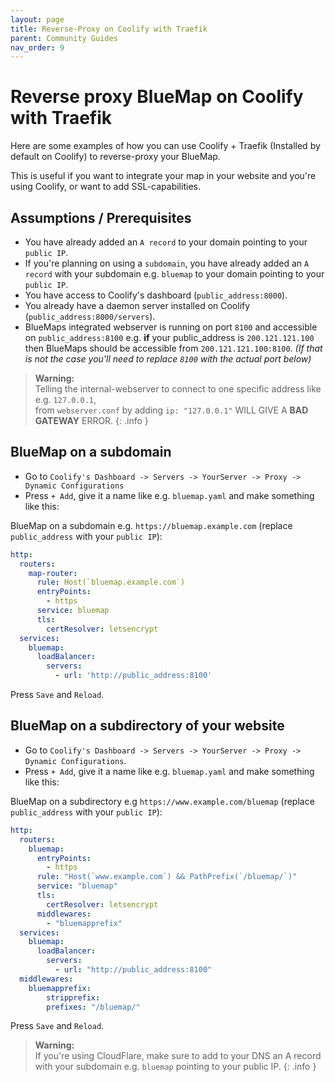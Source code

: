 ```yaml
---
layout: page
title: Reverse-Proxy on Coolify with Traefik
parent: Community Guides
nav_order: 9
---
```


# Reverse proxy BlueMap on Coolify with Traefik

Here are some examples of how you can use Coolify + Traefik (Installed by default on Coolify) to reverse-proxy your BlueMap.

This is useful if you want to integrate your map in your website and you're using Coolify, or want to add SSL-capabilities.

## Assumptions / Prerequisites
- You have already added an `A record` to your domain pointing to your `public IP`.
- If you're planning on using a `subdomain`, you have already added an `A record` with your subdomain e.g. `bluemap` to your domain pointing to your `public IP`.
- You have access to Coolify's dashboard (`public_address:8000`).
- You already have a daemon server installed on Coolify (`public_address:8000/servers`).
- BlueMaps integrated webserver is running on port `8100` and accessible on `public_address:8100` e.g. **if** your public_address is `200.121.121.100` then BlueMaps should be accessible from `200.121.121.100:8100`. *(If that is not the case you'll need to replace `8100` with the actual port below)*

> **Warning:**<br>
> Telling the internal-webserver to connect to one specific address like e.g. `127.0.0.1`,
> <br>from `webserver.conf` by adding `ip: "127.0.0.1"` WILL GIVE A **BAD GATEWAY** ERROR.
{: .info }

## BlueMap on a subdomain
- Go to `Coolify's Dashboard -> Servers -> YourServer -> Proxy -> Dynamic Configurations`
- Press `+ Add`, give it a name like e.g. `bluemap.yaml` and make something like this:

BlueMap on a subdomain e.g. `https://bluemap.example.com` (replace `public_address` with your `public IP`):
```yaml
http:
  routers:
    map-router:
      rule: Host(`bluemap.example.com`)
      entryPoints:
        - https
      service: bluemap
      tls:
        certResolver: letsencrypt
  services:
    bluemap:
      loadBalancer:
        servers:
          - url: 'http://public_address:8100'
```
Press `Save` and `Reload`.

## BlueMap on a subdirectory of your website
- Go to `Coolify's Dashboard -> Servers -> YourServer -> Proxy -> Dynamic Configurations`.
- Press `+ Add`, give it a name like e.g. `bluemap.yaml` and make something like this:

BlueMap on a subdirectory e.g `https://www.example.com/bluemap` (replace `public_address` with your `public IP`):
```yaml
http:
  routers:
    bluemap:
      entryPoints:
        - https
      rule: "Host(`www.example.com`) && PathPrefix(`/bluemap/`)"
      service: "bluemap"
      tls:
        certResolver: letsencrypt
      middlewares:
        - "bluemapprefix"
  services:
    bluemap:
      loadBalancer:
        servers:
          - url: "http://public_address:8100"
  middlewares:
    bluemapprefix:
        stripprefix:
        prefixes: "/bluemap/"
```
Press `Save` and `Reload`.

> **Warning:**<br>
> If you're using CloudFlare, make sure to add to your DNS an A record with your subdomain e.g. `bluemap` pointing to your public IP.
{: .info }
